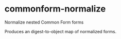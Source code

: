 commonform-normalize
====================

Normalize nested Common Form forms

Produces an digest-to-object map of normalized forms.
